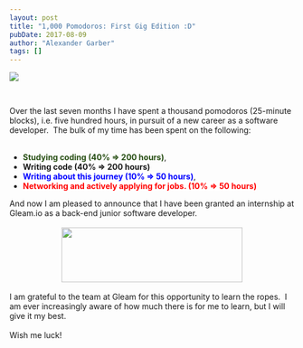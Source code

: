 ```yaml
---
layout: post
title: "1,000 Pomodoros: First Gig Edition :D"
pubDate: 2017-08-09
author: "Alexander Garber"
tags: []
---
```


<div dir="ltr" style="text-align: left;" trbidi="on">
          <div xmlns="http://www.w3.org/1999/xhtml">
<a href="https://lh3.googleusercontent.com/-dntYat_7L6w/WYfDKU_ohlI/AAAAAAAAUAg/tShdXmWw7t8peWWbPPvmQO-qyE_LvXa4gCHMYCw/s2560/%255BUNSET%255D" onblur="try {parent.deselectBloggerImageGracefully();} catch(e) {}"><img border="0" src="https://lh3.googleusercontent.com/-dntYat_7L6w/WYfDKU_ohlI/AAAAAAAAUAg/tShdXmWw7t8peWWbPPvmQO-qyE_LvXa4gCHMYCw/s640/%255BUNSET%255D" style="display: block; margin: 0px auto 10px; text-align: center;"></a><br><br>Over
            the last seven months I have spent a thousand pomodoros (25-minute blocks), i.e. five hundred hours, in pursuit of a new career as a software developer.  The bulk of my time has been spent on the following:<br><br>
            <ul style="text-align: left;">
              <li>
<b><span style="color: #274e13;">Studying coding (40% =&gt; 200 hours)</span></b>, </li>
              <li><b><span style="background-color: white;">Writing code (40% =&gt; 200 hours)</span></b></li>
              <li>
<span style="background-color: white; color: blue;"><b>Writing about this journey (10% =&gt; 50 hours)</b></span>, </li>
              <li><span style="background-color: white; color: red;"><b>Networking and actively applying for jobs. (10% =&gt; 50 hours)</b></span></li>
            </ul>And now I am pleased to announce that I have been granted an internship at Gleam.io as a back-end junior software developer.<br><br>
            <div class="separator" style="clear: both; text-align: center;"><a href="http://gleam.io/" target="_blank"><img border="0" data-original-height="245" data-original-width="800" height="97" src="https://www.freesteamkeys.com/file/2016/05/gleam.png" width="320"></a></div>
            <div class="separator" style="clear: both; text-align: left;"><br></div>
            <div class="separator" style="clear: both; text-align: left;">I am grateful to the team at Gleam for this opportunity to learn the ropes.  I am ever increasingly aware of how much there is for me to learn, but I will give it my
              best.</div>
            <div class="separator" style="clear: both; text-align: left;"><br></div>
            <div class="separator" style="clear: both; text-align: left;">Wish me luck!</div>
            <div class="separator" style="clear: both; text-align: left;"><br></div>
<br>
          </div>
        </div>
